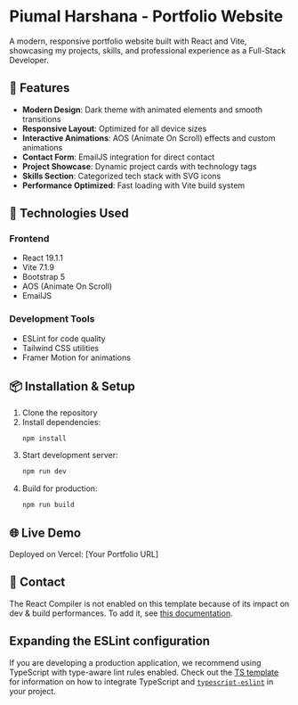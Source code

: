 # Piumal Harshana - Portfolio Website

A modern, responsive portfolio website built with React and Vite, showcasing my projects, skills, and professional experience as a Full-Stack Developer.

## 🌟 Features

- **Modern Design**: Dark theme with animated elements and smooth transitions
- **Responsive Layout**: Optimized for all device sizes
- **Interactive Animations**: AOS (Animate On Scroll) effects and custom animations
- **Contact Form**: EmailJS integration for direct contact
- **Project Showcase**: Dynamic project cards with technology tags
- **Skills Section**: Categorized tech stack with SVG icons
- **Performance Optimized**: Fast loading with Vite build system

## 🚀 Technologies Used

### Frontend
- React 19.1.1
- Vite 7.1.9
- Bootstrap 5
- AOS (Animate On Scroll)
- EmailJS

### Development Tools
- ESLint for code quality
- Tailwind CSS utilities
- Framer Motion for animations

## 📦 Installation & Setup

1. Clone the repository
2. Install dependencies:
   ```bash
   npm install
   ```
3. Start development server:
   ```bash
   npm run dev
   ```
4. Build for production:
   ```bash
   npm run build
   ```

## 🌐 Live Demo

Deployed on Vercel: [Your Portfolio URL]

## 📧 Contact

The React Compiler is not enabled on this template because of its impact on dev & build performances. To add it, see [this documentation](https://react.dev/learn/react-compiler/installation).

## Expanding the ESLint configuration

If you are developing a production application, we recommend using TypeScript with type-aware lint rules enabled. Check out the [TS template](https://github.com/vitejs/vite/tree/main/packages/create-vite/template-react-ts) for information on how to integrate TypeScript and [`typescript-eslint`](https://typescript-eslint.io) in your project.
